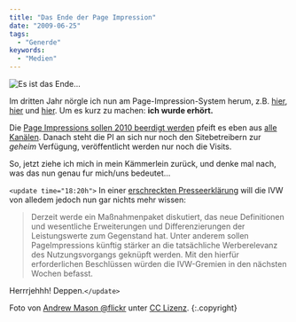 ```yaml
---
title: "Das Ende der Page Impression"
date: "2009-06-25"
tags:
  - "Generde"
keywords:
  - "Medien"
---
```


![Es ist das Ende…](/img/codecandies/19189771_665aec9004.jpg)

Im dritten Jahr nörgle ich nun am Page-Impression-System herum, z.B. [hier](/codecandies/2008/08/13/die-pi-an-sich-ist-unverkaeuflich/), [hier](/codecandies/2007/03/16/pi-considered-harmful/) und [hier](/codecandies/2007/02/10/zur-hoelle-mit-den-pis-please/). Um es kurz zu machen: **ich wurde erhört.**

Die [Page Impressions sollen 2010 beerdigt werden](http://www.horizont.net/aktuell/medien/pages/protected/IVW-Page-Impressions-sollen-2010-beerdigt-werden_85220.html) pfeift es eben aus [alle Kanälen](http://twitter.com/wblau/status/2325284512). Danach steht die PI an sich nur noch den Sitebetreibern zur _geheim_ Verfügung, veröffentlicht werden nur noch die Visits.

So, jetzt ziehe ich mich in mein Kämmerlein zurück, und denke mal nach, was das nun genau fur mich/uns bedeutet…

`<update time="18:20h">` In einer [erschreckten Presseerklärung](http://ivw.de/index.php?menuid=52&reporeid=262) will die IVW von alledem jedoch nun gar nichts mehr wissen:

> Derzeit werde ein Maßnahmenpaket diskutiert, das neue Definitionen und wesentliche Erweiterungen und Differenzierungen der Leistungswerte zum Gegenstand hat. Unter anderem sollen PageImpressions künftig stärker an die tatsächliche Werberelevanz des Nutzungsvorgangs geknüpft werden. Mit den hierfür erforderlichen Beschlüssen würden die IVW-Gremien in den nächsten Wochen befasst.

Herrrjehhh! Deppen.`</update>`

Foto von [Andrew Mason @flickr](http://www.flickr.com/photos/34754790@N00/19189771/) unter [CC Lizenz](http://creativecommons.org/licenses/by/2.0/deed.en). {:.copyright}
